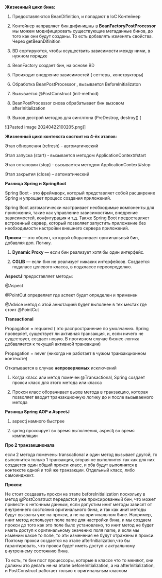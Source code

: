 
**Жизненный цикл бина:**

1. Предоставляются BeanDifinition, и попадают в IoC Контейнер

2. Контейнер направляет бин дифинишны в **BeanFactoryPostProcessor** мы можем модифицировать существующие метаданные бинов, до того как они будут созданы. То есть добавлять изменять свойства. Через getBeanDifinition

3. BD сортируются, чтобы осуществить зависимости между ними, в нужном порядке

4. BeanFactory создает бин, на основе BD

5. Проиходит внедрение зависимостей ( сеттеры, конструкторы)

6. Обработка BeanPostProcessor , вызывается BeforeInitializaton

7. Вызывается @PostConstruct (init-method)

8. BeanPostProcessor снова обрабатывает бин вызовом afterInitialization

9. Вызов дестрой методов для синглтона (PreDestroy, destroy() )

![[Pasted image 20240422100205.png]]

**Жизненный цикл контекста состоит из 4-ёх этапов:**

Этап обновления (refresh) - автоматический

Этап запуска (start) - вызывается методом ApplicationContext#start

Этап остановки (stop) - вызывается методом ApplicationContext#stop

Этап закрытия (close) – автоматический

**Разница** **Spring** **и** **SpringBoot**

Spring Boot - это фреймворк, который представляет собой расширение Spring и упрощает процесс создания приложений.

Spring Boot автоматически настраивает необходимые компоненты для приложения, такие как управление зависимостями, внедрение зависимостей, конфигурация и т.д. Также Spring Boot предоставляет встроенный сервер, который позволяет запустить приложение без необходимости настройки внешнего сервера приложений.
  

**Прокси** — это объект, который оборачивает оригинальный бин, добавляя доп. Логику.

  
  

1. **Dynamic Proxy** — если бин реализует хотя бы один интерфейс.

2. **CGLIB** — если бин не реализует никаких интерфейсов. Создается подкласс целевого класса, в подклассе переопределяю.

  
  

**AspectJ** предоставляет методы:

@Aspect

@PointCut определяет где аспект будет определен и применен

@Advice метод с этой аннотацией будет выполнен в тех местах где стоит @PointCut
  

**Transactional**

Propagation = requared ( это распространение по умолчанию. Spring проверяет, существует ли активная транзакция, и, если ничего не существует, создает новую. В противном случае бизнес-логика добавляется к текущей активной транзакции)


Propagation = never (никогда не работает в чужом транзакционном контексте)


Откатывается в случае **непроверяемых** исключений

1. Когда класс или метод помечен @Transactional, Spring создает прокси класс для этого метода или класса

2. Прокси класс оборачивает вызов метода в транзакцию, которая позволяет вводит транзакционную логику до и после вызываемого метода

**Разница Spring AOP и AspectJ**

1. aspectj намного быстрее

2. spring проксирует во время выполнения, aspectj во время компиляции

  
  

**Про 2 транзакшионала**

если 2 метода помечены transcational и один метод вызывает другой, то выполнится только 1 транзакция, вторая не выполнится так как для них создается один общий прокси класс, и оба будут выполнятся в контексте одной и той же транзакции. Отдельный класс, либо самоинджект.

**Прокси**:

Не стоит создавать прокси на этапе beforeInitialization поскольку в метод @PostConstruct передастся уже проксированный бин, что может привести к неточным данным, если допустим инит методы зависят от внутреннего состояния оригинального бина, и так как инит методы будут вызваны уже на прокси, а не на оригинальном бине. Например, инит метод использует поле name для настройки бина, и мы создаем прокси до того как это поле было установлено, то инит метод не будет иметь доступ к оригинальному значению поля name, и если мы изменим какое то поле, то эти изменения не будут отражены в прокси. Поэтому прокси создается на этапе afterInitialization,что бы гарантировать, что прокси будет иметь доступ к актуальному внутреннему состоянию бина. 

То есть, те бин пост процессоры, которые в классе что то меняют, они должны это делать не на этапе beforeInitialization, а на afterInitialization, и PostConstruct работает только с оригинальным классом